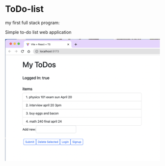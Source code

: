 # ToDo-list
my first full stack program:

Simple to-do list web application

![Screenshot](./images/sample.png)

